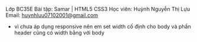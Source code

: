Lớp BC35E
Bài tập: Samar | HTML5 CSS3
Học viên: Huỳnh Nguyễn Thị Lựu
Email: huynhluu07102001@gmail.com

- vì chưa áp dụng responsive nên em set width cố định cho body và phần header cũng có width bằng với body
